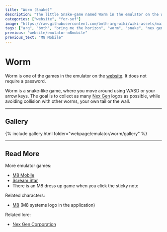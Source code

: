```yaml
---
title: "Worm (Snake)"
description: "The little Snake-game named Worm in the emulator on the website."
categories: ["website", "for-sof"]
image: "https://raw.githubusercontent.com/bmth-arg-wiki/wiki-assets/main/webpage/emulator/worm-300x300.png"
tags: ["arg", "bmth", "bring me the horizon", "worm", "snake", "nex gen"]
previous: "website/emulator-m8mobile"
previous_text: "M8 Mobile"
---
```



# Worm

Worm is one of the games in the emulator on the [website](website). It does not require a password. 

Worm is a snake-like game, where you move around using WASD or your arrow keys. The goal is to collect as many 
[Nex Gen](../lore/nex-gen-corporation) logos as possible, while avoiding collision with other worms, your own tail 
or the wall.

***

## Gallery

{% include gallery.html folder="webpage/emulator/worm/gallery" %}

***

## Read More

More emulator games:

- [M8 Mobile](emulator-m8mobile)
- [Scream Star](emulator-screamstar)
- There is an M8 dress up game when you click the sticky note

Related characters:

- [M8](../m8) (M8 systems logo in the application)

Related lore:

- [Nex Gen Corporation](../lore/nex-gen-corporation)